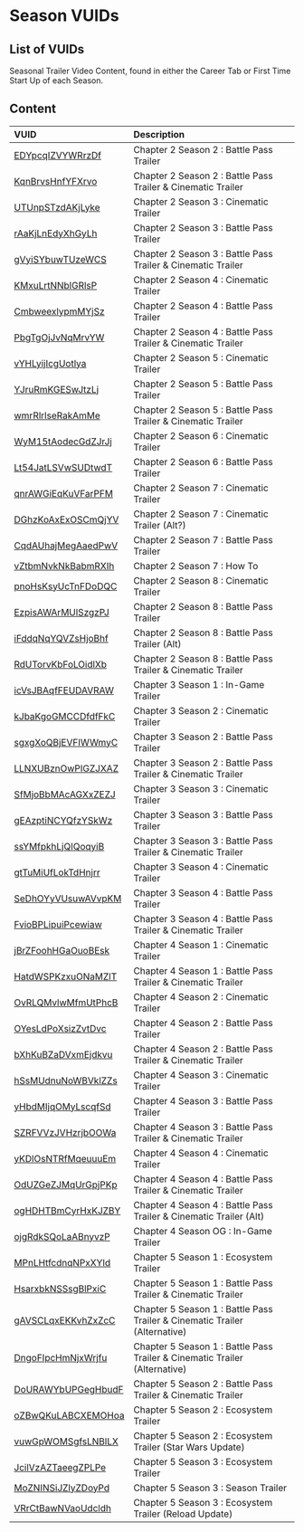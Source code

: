 # Season VUIDs

## List of VUIDs

Seasonal Trailer Video Content, found in either the Career Tab or First Time Start Up of each Season.

## Content

| VUID | Description                |
| :-------- | :------------------------- |
| [EDYpcqIZVYWRrzDf](blurls/EDYpcqIZVYWRrzDf.json) | Chapter 2 Season 2 : Battle Pass Trailer |
| [KqnBrvsHnfYFXrvo](blurls/KqnBrvsHnfYFXrvo.json) | Chapter 2 Season 2 : Battle Pass Trailer & Cinematic Trailer |
| [UTUnpSTzdAKjLyke](blurls/UTUnpSTzdAKjLyke.json) | Chapter 2 Season 3 : Cinematic Trailer |
| [rAaKjLnEdyXhGyLh](blurls/rAaKjLnEdyXhGyLh.json) | Chapter 2 Season 3 : Battle Pass Trailer |
| [gVyiSYbuwTUzeWCS](blurls/gVyiSYbuwTUzeWCS.json) | Chapter 2 Season 3 : Battle Pass Trailer & Cinematic Trailer |
| [KMxuLrtNNblGRlsP](blurls/KMxuLrtNNblGRlsP.json) | Chapter 2 Season 4 : Cinematic Trailer |
| [CmbweexlypmMYjSz](blurls/CmbweexlypmMYjSz.json) | Chapter 2 Season 4 : Battle Pass Trailer |
| [PbgTgOjJvNqMrvYW](blurls/PbgTgOjJvNqMrvYW.json) | Chapter 2 Season 4 : Battle Pass Trailer & Cinematic Trailer |
| [vYHLyijIcgUotlya](blurls/vYHLyijIcgUotlya.json) | Chapter 2 Season 5 : Cinematic Trailer |
| [YJruRmKGESwJtzLj](blurls/YJruRmKGESwJtzLj.json) | Chapter 2 Season 5 : Battle Pass Trailer |
| [wmrRlrlseRakAmMe](blurls/wmrRlrlseRakAmMe.json) | Chapter 2 Season 5 : Battle Pass Trailer & Cinematic Trailer |
| [WyM15tAodecGdZJrJj](blurls/WyM15tAodecGdZJrJj.json) | Chapter 2 Season 6 : Cinematic Trailer |
| [Lt54JatLSVwSUDtwdT](blurls/Lt54JatLSVwSUDtwdT.json) | Chapter 2 Season 6 : Battle Pass Trailer |
| [qnrAWGiEqKuVFarPFM](blurls/qnrAWGiEqKuVFarPFM.json) | Chapter 2 Season 7 : Cinematic Trailer |
| [DGhzKoAxExOSCmQjYV](blurls/DGhzKoAxExOSCmQjYV.json) | Chapter 2 Season 7 : Cinematic Trailer (Alt?) |
| [CqdAUhajMegAaedPwV](blurls/CqdAUhajMegAaedPwV.json) | Chapter 2 Season 7 : Battle Pass Trailer |
| [vZtbmNvkNkBabmRXIh](blurls/vZtbmNvkNkBabmRXIh.json) | Chapter 2 Season 7 : How To |
| [pnoHsKsyUcTnFDoDQC](blurls/pnoHsKsyUcTnFDoDQC.json) | Chapter 2 Season 8 : Cinematic Trailer |
| [EzpisAWArMUlSzgzPJ](blurls/EzpisAWArMUlSzgzPJ.json) | Chapter 2 Season 8 : Battle Pass Trailer |
| [iFddqNqYQVZsHjoBhf](blurls/iFddqNqYQVZsHjoBhf.json) | Chapter 2 Season 8 : Battle Pass Trailer (Alt) |
| [RdUTorvKbFoLOidlXb](blurls/RdUTorvKbFoLOidlXb.json) | Chapter 2 Season 8 : Battle Pass Trailer & Cinematic Trailer |
| [icVsJBAqfFEUDAVRAW](blurls/icVsJBAqfFEUDAVRAW.json) | Chapter 3 Season 1 : In-Game Trailer |
| [kJbaKgoGMCCDfdfFkC](blurls/kJbaKgoGMCCDfdfFkC.json) | Chapter 3 Season 2 : Cinematic Trailer |
| [sgxgXoQBjEVFIWWmyC](blurls/sgxgXoQBjEVFIWWmyC.json) | Chapter 3 Season 2 : Battle Pass Trailer |
| [LLNXUBznOwPIGZJXAZ](blurls/LLNXUBznOwPIGZJXAZ.json) | Chapter 3 Season 2 : Battle Pass Trailer & Cinematic Trailer |
| [SfMjoBbMAcAGXxZEZJ](blurls/SfMjoBbMAcAGXxZEZJ.json) | Chapter 3 Season 3 : Cinematic Trailer |
| [gEAzptiNCYQfzYSkWz](blurls/gEAzptiNCYQfzYSkWz.json) | Chapter 3 Season 3 : Battle Pass Trailer |
| [ssYMfpkhLjQIQoqyiB](blurls/ssYMfpkhLjQIQoqyiB.json) | Chapter 3 Season 3 : Battle Pass Trailer & Cinematic Trailer |
| [gtTuMiUfLokTdHnjrr](blurls/gtTuMiUfLokTdHnjrr.json) | Chapter 3 Season 4 : Cinematic Trailer |
| [SeDhOYyVUsuwAVvpKM](blurls/SeDhOYyVUsuwAVvpKM.json) | Chapter 3 Season 4 : Battle Pass Trailer |
| [FvioBPLipuiPcewiaw](blurls/FvioBPLipuiPcewiaw.json) | Chapter 3 Season 4 : Battle Pass Trailer & Cinematic Trailer |
| [jBrZFoohHGaOuoBEsk](blurls/jBrZFoohHGaOuoBEsk.json) | Chapter 4 Season 1 : Cinematic Trailer |
| [HatdWSPKzxuONaMZlT](blurls/HatdWSPKzxuONaMZlT.json) | Chapter 4 Season 1 : Battle Pass Trailer & Cinematic Trailer |
| [OvRLQMvlwMfmUtPhcB](blurls/OvRLQMvlwMfmUtPhcB.json) | Chapter 4 Season 2 : Cinematic Trailer |
| [OYesLdPoXsizZvtDvc](blurls/OYesLdPoXsizZvtDvc.json) | Chapter 4 Season 2 : Battle Pass Trailer |
| [bXhKuBZaDVxmEjdkvu](blurls/bXhKuBZaDVxmEjdkvu.json) | Chapter 4 Season 2 : Battle Pass Trailer & Cinematic Trailer |
| [hSsMUdnuNoWBVklZZs](blurls/hSsMUdnuNoWBVklZZs.json) | Chapter 4 Season 3 : Cinematic Trailer |
| [yHbdMIjqOMyLscqfSd](blurls/yHbdMIjqOMyLscqfSd.json) | Chapter 4 Season 3 : Battle Pass Trailer |
| [SZRFVVzJVHzrjbOOWa](blurls/SZRFVVzJVHzrjbOOWa.json) | Chapter 4 Season 3 : Battle Pass Trailer & Cinematic Trailer |
| [yKDlOsNTRfMqeuuuEm](blurls/yKDlOsNTRfMqeuuuEm.json) | Chapter 4 Season 4 : Cinematic Trailer |
| [OdUZGeZJMqUrGpjPKp](blurls/OdUZGeZJMqUrGpjPKp.json) | Chapter 4 Season 4 : Battle Pass Trailer & Cinematic Trailer |
| [ogHDHTBmCyrHxKJZBY](blurls/ogHDHTBmCyrHxKJZBY.json) | Chapter 4 Season 4 : Battle Pass Trailer & Cinematic Trailer (Alt) |
| [ojgRdkSQoLaABnyvzP](blurls/ojgRdkSQoLaABnyvzP.json) | Chapter 4 Season OG : In-Game Trailer |
| [MPnLHtfcdnqNPxXYId](blurls/MPnLHtfcdnqNPxXYId.json) | Chapter 5 Season 1 : Ecosystem Trailer |
| [HsarxbkNSSsgBlPxiC](blurls/HsarxbkNSSsgBlPxiC.json) | Chapter 5 Season 1 : Battle Pass Trailer & Cinematic Trailer |
| [gAVSCLqxEKKvhZxZcC](blurls/gAVSCLqxEKKvhZxZcC.json) | Chapter 5 Season 1 : Battle Pass Trailer & Cinematic Trailer (Alternative) |
| [DngoFIpcHmNjxWrjfu](blurls/DngoFIpcHmNjxWrjfu.json) | Chapter 5 Season 1 : Battle Pass Trailer & Cinematic Trailer (Alternative) |
| [DoURAWYbUPGegHbudF](blurls/DoURAWYbUPGegHbudF.json) | Chapter 5 Season 2 : Battle Pass Trailer & Cinematic Trailer |
| [oZBwQKuLABCXEMOHoa](blurls/oZBwQKuLABCXEMOHoa.json) | Chapter 5 Season 2 : Ecosystem Trailer |
| [vuwGpWOMSgfsLNBlLX](blurls/vuwGpWOMSgfsLNBlLX.json) | Chapter 5 Season 2 : Ecosystem Trailer (Star Wars Update) |
| [JcilVzAZTaeegZPLPe](blurls/JcilVzAZTaeegZPLPe.json) | Chapter 5 Season 3 : Ecosystem Trailer |
| [MoZNINSiJZlyZDoyPd](blurls/MoZNINSiJZlyZDoyPd.json) | Chapter 5 Season 3 : Season Trailer |
| [VRrCtBawNVaoUdcldh](blurls/VRrCtBawNVaoUdcldh.json) | Chapter 5 Season 3 : Ecosystem Trailer (Reload Update) |